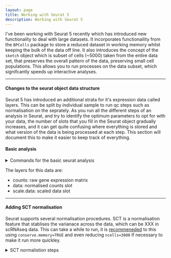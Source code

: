 ```yaml
---
layout: page
title: Working with Seurat 5
description: Working with Seurat 5
--- 
```


I've been working with Seurat 5 recently which has introduced new functionality 
to deal with large datasets. It incorporates functionaility from the `BPCells` package
to store a reduced dataset in working memory whilst keeping the bulk of the data
off line. It also introduces the concept of the `sketch` object which is subset of
cells (~5000) taken from the entire data set, that preserves the overall pattern of
the data, preserving small cell populations. This allows you to run processes on the 
data subset, which signifcantly speeds up interactive analyses.

***

#### Changes to the seurat object data structure

Seurat 5 has introduced an additional strata for it's expression data called layers. 
This can be split by individual sample to run qc steps such as normalisation on the
seprately. As you run all the different steps of an analysis in Seurat, and try to 
identify the optimum parameters to opt for with your data, the number of slots that you 
fill in the Seurat object gradually increases, and it can get quite confusing where
everything is stored and what version of the data is being processed at each step. This
section will document this to make it easier to keep track of everything.

#### Basic analysis

<details>

<summary>Commands for the basic seurat analysis</summary>

```r
seurat_small <- Seurat::FindVariableFeatures(seurat_small, verbose = F) %>%
    Seurat::ScaleData(verbose = F) %>%
    Seurat::RunPCA(verbose = F) %>%
    Seurat::FindNeighbors(dims = 1:dims) %>%
    Seurat::FindClusters() %>%
    Seurat::RunUMAP(dims = 1:dims)

seurat_small

#> An object of class Seurat 
#> 230 features across 80 samples within 1 assay 
#> Active assay: RNA (230 features, 230 variable features)
#>  3 layers present: counts, data, scale.data
#>  3 dimensional reductions calculated: pca, tsne, umap
```

</details>

The layers for this data are:

- counts: raw gene expression matrix
- data: normalised counts slot
- scale.data: scaled data slot

***

#### Adding SCT normalisation

Seurat supports several normalisation procedures. SCT is a normalisation feature that stablises
the varianace across the data, which can be XXX in scRNAseq data. This can take a while to run,
it is [recommeneded](https://github.com/satijalab/seurat/issues/3354) to this using
`conserve.memory=TRUE` and even reducing `ncells=3000` if necessary to make it run more quickley.

<details>

<summary>SCT normalistion steps</summary>

```r
seurat_small <- Seurat::FindVariableFeatures(seurat_small, verbose = F) %>%
    Seurat::RunPCA(verbose = F) %>%
    Seurat::FindNeighbors(dims = 1:dims) %>%
    Seurat::FindClusters() %>%
    Seurat::RunUMAP(dims = 1:dims)

seurat_small

#> An object of class Seurat 
#> 230 features across 80 samples within 1 assay 
#> Active assay: RNA (230 features, 230 variable features)
#>  3 layers present: counts, data, scale.data
#>  3 dimensional reductions calculated: pca, tsne, umap
```

The layers for this data are:

- counts: raw gene expression matrix
- data: normalised counts slot
- scale.data: scaled data slot

</details>
